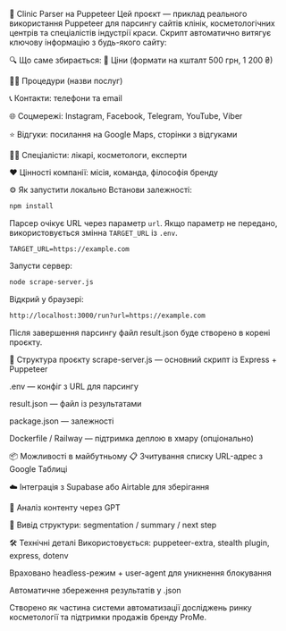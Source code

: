 🧬 Clinic Parser на Puppeteer
Цей проєкт — приклад реального використання Puppeteer для парсингу сайтів клінік, косметологічних центрів та спеціалістів індустрії краси. Скрипт автоматично витягує ключову інформацію з будь-якого сайту:

🔍 Що саме збирається:
💸 Ціни (формати на кшталт 500 грн, 1 200 ₴)

💆‍♀️ Процедури (назви послуг)

📞 Контакти: телефони та email

🌐 Соцмережі: Instagram, Facebook, Telegram, YouTube, Viber

⭐ Відгуки: посилання на Google Maps, сторінки з відгуками

👩‍⚕️ Спеціалісти: лікарі, косметологи, експерти

❤️ Цінності компанії: місія, команда, філософія бренду

⚙️ Як запустити локально
Встанови залежності:

```bash
npm install
```

Парсер очікує URL через параметр `url`. Якщо параметр не передано,
використовується змінна `TARGET_URL` із `.env`.

```dotenv
TARGET_URL=https://example.com
```

Запусти сервер:

```bash
node scrape-server.js
```

Відкрий у браузері:

```bash
http://localhost:3000/run?url=https://example.com
```
Після завершення парсингу файл result.json буде створено в корені проєкту.

📂 Структура проєкту
scrape-server.js — основний скрипт із Express + Puppeteer

.env — конфіг з URL для парсингу

result.json — файл із результатами

package.json — залежності

Dockerfile / Railway — підтримка деплою в хмару (опціонально)

📦 Можливості в майбутньому
📋 Зчитування списку URL-адрес з Google Таблиці

☁️ Інтеграція з Supabase або Airtable для зберігання

🤖 Аналіз контенту через GPT

🧠 Вивід структури: segmentation / summary / next step

🛠️ Технічні деталі
Використовується: puppeteer-extra, stealth plugin, express, dotenv

Враховано headless-режим + user-agent для уникнення блокування

Автоматичне збереження результатів у .json

Створено як частина системи автоматизації досліджень ринку косметології та підтримки продажів бренду ProMe.
